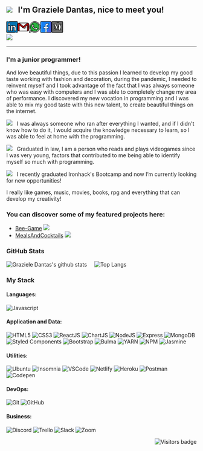 <!--**Trolleza/Trolleza** is a ✨ _special_ ✨ repository because its `README.md` (this file) appears on your GitHub profile. -->
## <img src="https://media.giphy.com/media/cLB6YgcOiYmKRZqk8Z/giphy.gif" width="150px"> &nbsp; I'm Graziele Dantas, nice to meet you! 

[<img align="left" alt="grazieledantas | LinkedIn" width="30px" src="./linkedin.svg" />][linkedin]
[<img align="left" alt="grazieledantas | Gmail" width="30px" src="./gmail.svg" />][gmail]
[<img align="left" alt="grazieledantas | Whatsapp" width="30px" src="./whatsapp.svg" />][whatsapp]
[<img align="left" alt="grazieledantas | Facebook" width="30px" src="./facebook 2.svg" />][facebook]
[<img align="left" alt="grazieledantas | Medium" width="30px" src="./medium.svg" />][medium]
<br><br>
![](https://www.codewars.com/users/Trolleza/badges/micro)

<hr>


### **I'm a junior programmer!**

And love beautiful things, due to this passion I learned to develop my good taste working with fashion and decoration, during the pandemic, I needed to reinvent myself and I took advantage of the fact that I was always someone who was easy with computers and I was able to completely change my area of performance. I discovered my new vocation in programming and I was able to mix my good taste with this new talent, to create beautiful things on the internet.

<img src="https://media.giphy.com/media/X7jYaZR9uxmovsYWPR/giphy.gif" width="30px"> &nbsp; I was always someone who ran after everything I wanted, and if I didn't know how to do it, I would acquire the knowledge necessary to learn, so I was able to feel at home with the programming.

<img src="https://media.giphy.com/media/VGbpeD8L7QFFprYzG2/giphy.gif" width="30px"> &nbsp; Graduated in law, I am a person who reads and plays videogames since I was very young, factors that contributed to me being able to identify myself so much with programming.

<img src="https://media.giphy.com/media/QXamPN46p4qpYMhf89/giphy.gif" width="30px"> &nbsp; I recently graduated Ironhack's Bootcamp and now I’m currently looking for new opportunities!

I really like games, music, movies, books, rpg and everything that can develop my creativity!

### **You can discover some of my featured projects here:**

- [Bee-Game](https://trolleza.github.io/Bee-Game/) <img src="https://media.giphy.com/media/LSET97hcXZK9i/giphy.gif" width="30px">
- [MealsAndCocktails](https://mealsandcocktails.netlify.app) <img src="https://media.giphy.com/media/hr3rc45SrLHnyiisPk/giphy.gif" width="30px">



### GitHub Stats

<!--https://github.com/anuraghazra/github-readme-stats-->
![Graziele Dantas's github stats](https://github-readme-stats.vercel.app/api?username=Trolleza&show_icons=true&theme=cobalt)  &nbsp;   &nbsp; 
![Top Langs](https://github-readme-stats.vercel.app/api/top-langs/?username=Trolleza&theme=cobalt&layout=compact)



### My Stack

<!--https://simpleicons.org-->
<!--https://github.com/alexandresanlim/Badges4-README.md-Profile-->

#### Languages:
![Javascript](https://img.shields.io/badge/-JavaScript-EDD222?style=for-the-badge&logo=javascript&logoColor=white)

#### Application and Data:

![HTML5](https://img.shields.io/badge/-HTML5-E34F26?style=for-the-badge&logo=html5&logoColor=white)
![CSS3](https://img.shields.io/badge/-CSS3-1572B6?style=for-the-badge&logo=css3)
![ReactJS](https://img.shields.io/badge/-ReactJS-51CBF2?style=for-the-badge&logo=react&logoColor=white)
![ChartJS](https://img.shields.io/badge/ChartJS-FF6384?style=for-the-badge&logo=chart.js&logoColor=white)
![NodeJS](http://img.shields.io/badge/-NodeJS-6EBF20?style=for-the-badge&logo=node.js&logoColor=white)
![Express](http://img.shields.io/badge/-Express-black?style=for-the-badge&logo=express&logoColor=white)
![MongoDB](http://img.shields.io/badge/-MongoDB-47A248?style=for-the-badge&logo=mongodb&logoColor=white)
![Styled Components](https://img.shields.io/badge/-Styled%20Components-DB7093?style=for-the-badge&logo=styled-components&logoColor=white)
![Bootstrap](https://img.shields.io/badge/-Bootstrap-563D7C?style=for-the-badge&logo=bootstrap&logoColor=white)
![Bulma](http://img.shields.io/badge/-Bulma-00D1B2?style=for-the-badge&logo=bulma&logoColor=white)
![YARN](https://img.shields.io/badge/Yarn-2C8EBB?style=for-the-badge&logo=yarn&logoColor=white)
![NPM](https://img.shields.io/badge/-NPM-CB3837?style=for-the-badge&logo=npm&logoColor=white)
![Jasmine](https://img.shields.io/badge/-Jasmine-8A4182?style=for-the-badge&logo=jasmine&logoColor=white)


#### Utilities:

![Ubuntu](https://img.shields.io/badge/Ubuntu-E95420?style=for-the-badge&logo=ubuntu&logoColor=white)
![Insomnia](https://img.shields.io/badge/-Insomnia-5849BE?style=for-the-badge&logo=insomnia&logoColor=white)
![VSCode](https://img.shields.io/badge/-VSCode-007ACC?style=for-the-badge&logo=visual-studio-code&logoColor=white)
![Netlify](https://img.shields.io/badge/Netlify-00C7B7?style=for-the-badge&logo=netlify&logoColor=white)
![Heroku](https://img.shields.io/badge/Heroku-430098?style=for-the-badge&logo=heroku&logoColor=white)
![Postman](https://img.shields.io/badge/Postman-FF6C37?style=for-the-badge&logo=Postman&logoColor=white)
![Codepen](https://img.shields.io/badge/Codepen-000000?style=for-the-badge&logo=codepen&logoColor=white)


#### DevOps:

![Git](https://img.shields.io/badge/-Git-F05032?style=for-the-badge&logo=git&logoColor=white)
![GitHub](https://img.shields.io/badge/-Github-181717?style=for-the-badge&logo=github&logoColor=white)


#### Business:

![Discord](https://img.shields.io/badge/Discord-7289DA?style=for-the-badge&logo=discord&logoColor=white)
![Trello](https://img.shields.io/badge/-Trello-0079BF?style=for-the-badge&logo=trello&logoColor=white)
![Slack](https://img.shields.io/badge/Slack-4A154B?style=for-the-badge&logo=slack&logoColor=white)
![Zoom](https://img.shields.io/badge/Zoom-2D8CFF?style=for-the-badge&logo=zoom&logoColor=white)


<!--[![Visits Badge](https://badges.pufler.dev/visits/puf17640/git-badges)](https://badges.pufler.dev)-->
<a href="https://badges.pufler.dev">
    <img align="right" src="https://badges.pufler.dev/visits/Trolleza/Trolleza?color=yellow" alt="Visitors badge" />
 </a>

[linkedin]: https://www.linkedin.com/in/trolleza/
[gmail]: mailto:elentary@gmail.com
[medium]: https://medium.com/@elentary
[facebook]: https://www.facebook.com/elentary
[whatsapp]: http://api.whatsapp.com/send?phone=5562991719791


